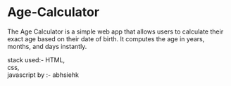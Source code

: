 # Age-Calculator

The Age Calculator is a simple web app that allows users to calculate their exact age based on their date of birth. It computes the age in years, months, and days instantly.

stack used:-
HTML,
<br/>
css,
<br/>
javascript
by :- abhsiehk
